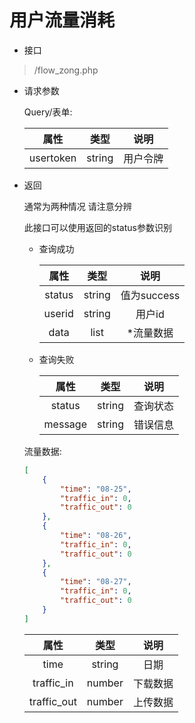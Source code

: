# 用户流量消耗

- 接口
 > /flow_zong.php
- 请求参数

    Query/表单:

    |    属性     |   类型   |  说明  |
    |:---------:|:------:|:----:|
    | usertoken | string | 用户令牌 |
- 返回

    通常为两种情况 请注意分辨

    此接口可以使用返回的status参数识别
    - 查询成功

        |   属性   |   类型   |    说明     |
        |:------:|:------:|:---------:|
        | status | string | 值为success |
        | userid | string |   用户id    |
        |  data  |  list  |   *流量数据   |
    - 查询失败

        |   属性    |   类型   |  说明  |
        |:-------:|:------:|:----:|
        | status  | string | 查询状态 |
        | message | string | 错误信息 |
    
    流量数据:
    ```json
    [
        {
            "time": "08-25",
            "traffic_in": 0,
            "traffic_out": 0
        },
        {
            "time": "08-26",
            "traffic_in": 0,
            "traffic_out": 0
        },
        {
            "time": "08-27",
            "traffic_in": 0,
            "traffic_out": 0
        }
    ]
    ```
    |     属性      |   类型   |  说明  |
    |:-----------:|:------:|:----:|
    |    time     | string |  日期  |
    | traffic_in  | number | 下载数据 |
    | traffic_out | number | 上传数据 |